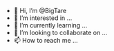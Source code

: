- 👋 Hi, I’m @BigTare
- 👀 I’m interested in ...
- 🌱 I’m currently learning ...
- 💞️ I’m looking to collaborate on ...
- 📫 How to reach me ...

<!---
BigTare/BigTare is a ✨ special ✨ repository because its `README.md` (this file) appears on your GitHub profile.
You can click the Preview link to take a look at your changes.
--->
